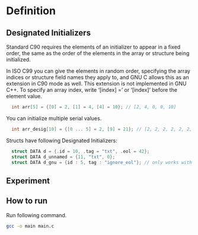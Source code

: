 # Definition

## Designated Initializers

Standard C90 requires the elements of an initializer to appear in a fixed order,
the same as the order of the elements in the array or structure being initialized.

In ISO C99 you can give the elements in random order, specifying the array
indices or structure field names they apply to, and GNU C allows this as an
extension in C90 mode as well. This extension is not implemented in GNU C++.
To specify an array index, write ‘[index] =’ or ‘[index]’ before the element value.

```c
  int arr[5] = {[0] = 2, [1] = 4, [4] = 10}; // [2, 4, 0, 0, 10]
```

You can initialize multiple serial values.

```c
  int arr_desig[10] = {[0 ... 5] = 2, [9] = 21}; // [2, 2, 2, 2, 2, 2, 0, 0, 0, 21]
```

Structs have following Designated Initializers:

```c
  struct DATA d = {.id = 10, .tag = "txt", .eol = 42};
  struct DATA d_unnamed = {11, "txt", 0};
  struct DATA d_gnu = {id : 5, tag : "ignore_eol"}; // only works with GNU
```

## Experiment

## How to run

Run following command.

```sh
gcc -o main main.c
```
